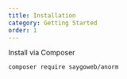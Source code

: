 ```yaml
---
title: Installation
category: Getting Started
order: 1
---
```


Install via Composer

```
composer require saygoweb/anorm
```
